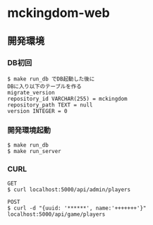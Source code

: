# mckingdom-web

## 開発環境
### DB初回
```
$ make run_db でDB起動した後に
DBに入り以下のテーブルを作る
migrate_version
repository_id VARCHAR(255) = mckingdom
repository_path TEXT = null
version INTEGER = 0
```

### 開発環境起動
```
$ make run_db
$ make run_server
```


### CURL
```
GET
$ curl localhost:5000/api/admin/players

POST
$ curl -d "{uuid: '******', name:'+++++++'}" localhost:5000/api/game/players
```